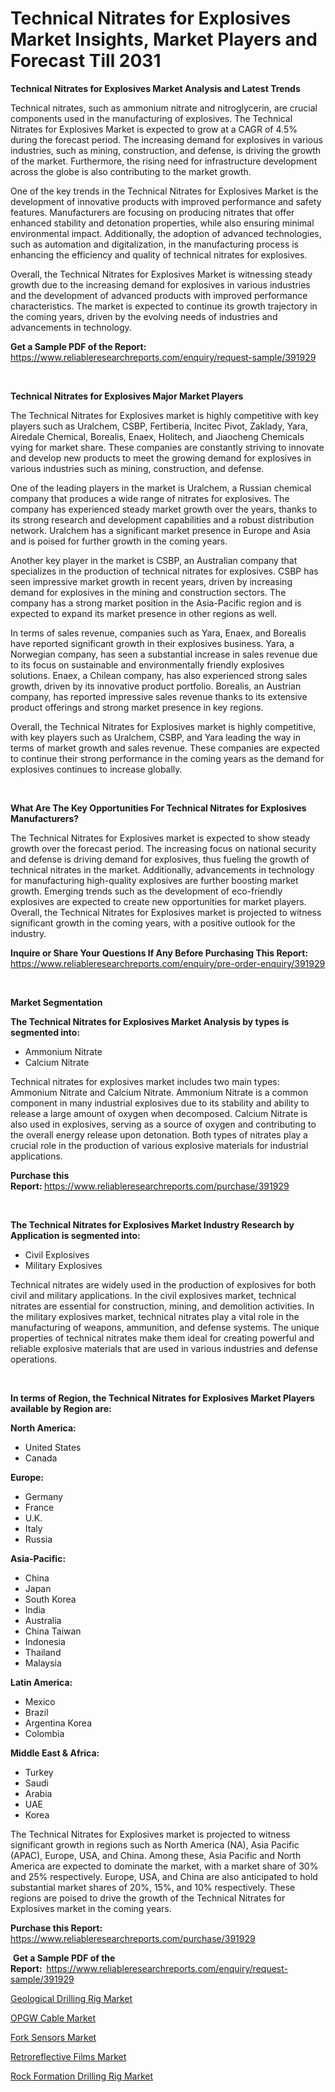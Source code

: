 <p><h1>Technical Nitrates for Explosives Market Insights, Market Players and Forecast Till 2031</h1></p><p><strong>Technical Nitrates for Explosives Market Analysis and Latest Trends</strong></p>
<p><p>Technical nitrates, such as ammonium nitrate and nitroglycerin, are crucial components used in the manufacturing of explosives. The Technical Nitrates for Explosives Market is expected to grow at a CAGR of 4.5% during the forecast period. The increasing demand for explosives in various industries, such as mining, construction, and defense, is driving the growth of the market. Furthermore, the rising need for infrastructure development across the globe is also contributing to the market growth.</p><p>One of the key trends in the Technical Nitrates for Explosives Market is the development of innovative products with improved performance and safety features. Manufacturers are focusing on producing nitrates that offer enhanced stability and detonation properties, while also ensuring minimal environmental impact. Additionally, the adoption of advanced technologies, such as automation and digitalization, in the manufacturing process is enhancing the efficiency and quality of technical nitrates for explosives.</p><p>Overall, the Technical Nitrates for Explosives Market is witnessing steady growth due to the increasing demand for explosives in various industries and the development of advanced products with improved performance characteristics. The market is expected to continue its growth trajectory in the coming years, driven by the evolving needs of industries and advancements in technology.</p></p>
<p><strong>Get a Sample PDF of the Report:&nbsp;</strong> <a href="https://www.reliableresearchreports.com/enquiry/request-sample/391929">https://www.reliableresearchreports.com/enquiry/request-sample/391929</a></p>
<p>&nbsp;</p>
<p><strong>Technical Nitrates for Explosives Major Market Players</strong></p>
<p><p>The Technical Nitrates for Explosives market is highly competitive with key players such as Uralchem, CSBP, Fertiberia, Incitec Pivot, Zaklady, Yara, Airedale Chemical, Borealis, Enaex, Holitech, and Jiaocheng Chemicals vying for market share. These companies are constantly striving to innovate and develop new products to meet the growing demand for explosives in various industries such as mining, construction, and defense.</p><p>One of the leading players in the market is Uralchem, a Russian chemical company that produces a wide range of nitrates for explosives. The company has experienced steady market growth over the years, thanks to its strong research and development capabilities and a robust distribution network. Uralchem has a significant market presence in Europe and Asia and is poised for further growth in the coming years.</p><p>Another key player in the market is CSBP, an Australian company that specializes in the production of technical nitrates for explosives. CSBP has seen impressive market growth in recent years, driven by increasing demand for explosives in the mining and construction sectors. The company has a strong market position in the Asia-Pacific region and is expected to expand its market presence in other regions as well.</p><p>In terms of sales revenue, companies such as Yara, Enaex, and Borealis have reported significant growth in their explosives business. Yara, a Norwegian company, has seen a substantial increase in sales revenue due to its focus on sustainable and environmentally friendly explosives solutions. Enaex, a Chilean company, has also experienced strong sales growth, driven by its innovative product portfolio. Borealis, an Austrian company, has reported impressive sales revenue thanks to its extensive product offerings and strong market presence in key regions.</p><p>Overall, the Technical Nitrates for Explosives market is highly competitive, with key players such as Uralchem, CSBP, and Yara leading the way in terms of market growth and sales revenue. These companies are expected to continue their strong performance in the coming years as the demand for explosives continues to increase globally.</p></p>
<p>&nbsp;</p>
<p><strong>What Are The Key Opportunities For Technical Nitrates for Explosives Manufacturers?</strong></p>
<p><p>The Technical Nitrates for Explosives market is expected to show steady growth over the forecast period. The increasing focus on national security and defense is driving demand for explosives, thus fueling the growth of technical nitrates in the market. Additionally, advancements in technology for manufacturing high-quality explosives are further boosting market growth. Emerging trends such as the development of eco-friendly explosives are expected to create new opportunities for market players. Overall, the Technical Nitrates for Explosives market is projected to witness significant growth in the coming years, with a positive outlook for the industry.</p></p>
<p><strong>Inquire or Share Your Questions If Any Before Purchasing This Report:</strong> <a href="https://www.reliableresearchreports.com/enquiry/pre-order-enquiry/391929">https://www.reliableresearchreports.com/enquiry/pre-order-enquiry/391929</a></p>
<p>&nbsp;</p>
<p><strong>Market Segmentation</strong></p>
<p><strong>The Technical Nitrates for Explosives Market Analysis by types is segmented into:</strong></p>
<p><ul><li>Ammonium Nitrate</li><li>Calcium Nitrate</li></ul></p>
<p><p>Technical nitrates for explosives market includes two main types: Ammonium Nitrate and Calcium Nitrate. Ammonium Nitrate is a common component in many industrial explosives due to its stability and ability to release a large amount of oxygen when decomposed. Calcium Nitrate is also used in explosives, serving as a source of oxygen and contributing to the overall energy release upon detonation. Both types of nitrates play a crucial role in the production of various explosive materials for industrial applications.</p></p>
<p><strong>Purchase this Report:&nbsp;</strong><a href="https://www.reliableresearchreports.com/purchase/391929">https://www.reliableresearchreports.com/purchase/391929</a></p>
<p>&nbsp;</p>
<p><strong>The Technical Nitrates for Explosives Market Industry Research by Application is segmented into:</strong></p>
<p><ul><li>Civil Explosives</li><li>Military Explosives</li></ul></p>
<p><p>Technical nitrates are widely used in the production of explosives for both civil and military applications. In the civil explosives market, technical nitrates are essential for construction, mining, and demolition activities. In the military explosives market, technical nitrates play a vital role in the manufacturing of weapons, ammunition, and defense systems. The unique properties of technical nitrates make them ideal for creating powerful and reliable explosive materials that are used in various industries and defense operations.</p></p>
<p>&nbsp;</p>
<p><strong>In terms of Region, the Technical Nitrates for Explosives Market Players available by Region are:</strong></p>
<p>
    <p> <strong> North America: </strong>
        <ul>
            <li>United States</li>
            <li>Canada</li>
        </ul>
        </p> 
    <p> <strong> Europe: </strong>
        <ul>
            <li>Germany</li>
            <li>France</li>
            <li>U.K.</li>
            <li>Italy</li>
            <li>Russia</li>
        </ul>
        </p> 
    <p> <strong> Asia-Pacific: </strong>
        <ul>
            <li>China</li>
            <li>Japan</li>
            <li>South Korea</li>
            <li>India</li>
            <li>Australia</li>
            <li>China Taiwan</li>
            <li>Indonesia</li>
            <li>Thailand</li>
            <li>Malaysia</li>
        </ul>
        </p> 
    <p> <strong> Latin America: </strong>
        <ul>
            <li>Mexico</li>
            <li>Brazil</li>
            <li>Argentina Korea</li>
            <li>Colombia</li>
        </ul>
        </p> 
    <p> <strong> Middle East & Africa: </strong>
        <ul>
            <li>Turkey</li>
            <li>Saudi</li>
            <li>Arabia</li>
            <li>UAE</li>
            <li>Korea</li>
        </ul>
    </p>
    </p>
<p><p>The Technical Nitrates for Explosives market is projected to witness significant growth in regions such as North America (NA), Asia Pacific (APAC), Europe, USA, and China. Among these, Asia Pacific and North America are expected to dominate the market, with a market share of 30% and 25% respectively. Europe, USA, and China are also anticipated to hold substantial market shares of 20%, 15%, and 10% respectively. These regions are poised to drive the growth of the Technical Nitrates for Explosives market in the coming years.</p></p>
<p><strong>Purchase this Report: </strong><a href="https://www.reliableresearchreports.com/purchase/391929">https://www.reliableresearchreports.com/purchase/391929</a></p>
<p>&nbsp;<strong>Get a Sample PDF of the Report:&nbsp;&nbsp;</strong><a href="https://www.reliableresearchreports.com/enquiry/request-sample/391929">https://www.reliableresearchreports.com/enquiry/request-sample/391929</a></p>
<p><strong></strong></p>
<p><p><a href="https://zircon-bluebell-299.notion.site/Geological-Drilling-Rig-Market-Size-and-Growth-Market-Segmentation-Regional-and-Country-Breakdowns-141421ac2d3d47fa8ccfbb2bb5823757">Geological Drilling Rig Market</a></p><p><a href="https://view.publitas.com/reportprime-1/global-opgw-cable-market-size-and-market-trends-insights-and-projections-from-2024-to-2031/">OPGW Cable Market</a></p><p><a href="https://view.publitas.com/reportprime-1/fork-sensors-market-dynamics-2024-2031-also-about-its-market-trends-projections-and-opportunities/">Fork Sensors Market</a></p><p><a href="https://scarlet-rocket-c63.notion.site/Retroreflective-Films-Market-Size-Share-Trends-Analysis-Report-By-Application-Regional-Outlook--1650df9353e24125b292b7ed0379f633">Retroreflective Films Market</a></p><p><a href="https://fearless-okapi-6c8.notion.site/Rock-Formation-Drilling-Rig-Market-Offer-Valuable-Insights-into-Market-Size-Market-Share-Market-Tr-775c0b0a6bcb43929b1ec368460777f1">Rock Formation Drilling Rig Market</a></p></p>